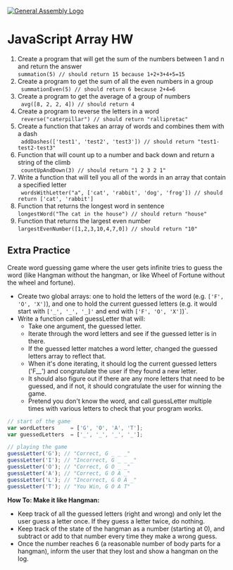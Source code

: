 [![General Assembly Logo](https://camo.githubusercontent.com/1a91b05b8f4d44b5bbfb83abac2b0996d8e26c92/687474703a2f2f692e696d6775722e636f6d2f6b6538555354712e706e67)](https://generalassemb.ly/education/web-development-immersive)

# JavaScript Array HW

<ol>
  <li>Create a program that will get the sum of the numbers between 1 and n and return the answer
  <br>
    <code>summation(5) // should return 15 because 1+2+3+4+5=15</code>
  </li>
  <li>Create a program to get the sum of all the even numbers in a group
  <br>
    <code > summationEven(5) // should return 6 because 2+4=6</code>
  </li>
  <li>Create a program to get the average of a group of numbers 
  <br>
    <code> avg([8, 2, 2, 4]) // should return 4</code>
  </li>
  <li>Create a program to reverse the letters in a word
  <br>
    <code > reverse("caterpillar") // should return "rallipretac"</code>
  </li>
  <li>Create a function that takes an array of words and combines them with a dash
  <br>
    <code > addDashes(['test1', 'test2', 'test3']) // should return "test1-test2-test3"</code>
  </li>
  <li>Function that will count up to a number and back down and return a string of the climb
  <br>
    <code> countUpAndDown(3) // should return "1 2 3 2 1"</code>
  </li>
  <li>Write a function that will tell you all of the words in an array that contain a specified letter
  <br>
    <code > wordsWithLetter("a", ['cat', 'rabbit', 'dog', 'frog']) // should return ['cat', 'rabbit']</code>
  </li>
  <li>Function that returns the longest word in sentence
  <br>
    <code>longestWord("The cat in the house") // should return "house"</code>
  </li>
  <li>Function that returns the largest even number
  <br>
    <code>largestEvenNumber([1,2,3,10,4,7,0]) // should return "10"</code>
  </li>
</ol>

## Extra Practice

Create word guessing game where the user gets infinite tries to guess the word (like Hangman without the hangman, or like Wheel of Fortune without the wheel and fortune).

- Create two global arrays: one to hold the letters of the word (e.g. `['F', 'O', 'X']`), and one to hold the current guessed letters (e.g. it would start with `['_', '_', '_]'` and end with `['F', 'O', 'X']`)`.
- Write a function called guessLetter that will:
  - Take one argument, the guessed letter.
  - Iterate through the word letters and see if the guessed letter is in there.
  - If the guessed letter matches a word letter, changed the guessed letters array to reflect that.
  - When it's done iterating, it should log the current guessed letters ('F__') and congratulate the user if they found a new letter.
  - It should also figure out if there are any more letters that need to be guessed, and if not, it should congratulate the user for winning the game.
  - Pretend you don't know the word, and call guessLetter multiple times with various letters to check that your program works.

```js
// start of the game
var wordLetters     = ['G', 'O', 'A', 'T'];
var guessedLetters  = ['_', '_', '_', '_'];

// playing the game
guessLetter('G'); // "Correct, G _ _ _"
guessLetter('I'); // "Incorrect, G _ _ _"
guessLetter('O'); // "Correct, G O _ _"
guessLetter('A'); // "Correct, G O A _"
guessLetter('L'); // "Incorrect, G O A _"
guessLetter('T'); // "You Win, G O A T"
```
**How To: Make it like Hangman:**
- Keep track of all the guessed letters (right and wrong) and only let the user guess a letter once. If they guess a letter twice, do nothing.
- Keep track of the state of the hangman as a number (starting at 0), and subtract or add to that number every time they make a wrong guess.
- Once the number reaches 6 (a reasonable number of body parts for a hangman), inform the user that they lost and show a hangman on the log.
